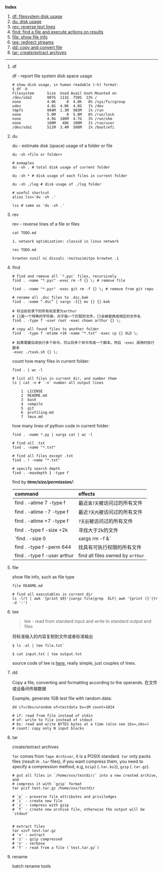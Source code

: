 **Index**

1. [df: filesystem disk usage](#df)
1. [du: disk usage](#du)
1. [rev: reverse text lines](#rev)
1. [find: find a file and execute actions on results](#find)
1. [file: show file info](#file)
1. [tee: redirect streams](#tee)
1. [dd: copy and convert file](#dd)
1. [tar: create/extract archives](#tar)

--------------------

1. <a name="df">df</a>

    df - report file system disk space usage

    ```shell
    # show disk usage, in human readable (-h) format:
    $ df -h
    Filesystem      Size  Used Avail Use% Mounted on
    /dev/sda2       907G  111G  750G  13% /
    none            4.0K     0  4.0K   0% /sys/fs/cgroup
    udev            4.8G  4.0K  4.8G   1% /dev
    tmpfs           984M  1.3M  983M   1% /run
    none            5.0M     0  5.0M   0% /run/lock
    none            4.9G  106M  4.7G   3% /run/shm
    none            100M   48K  100M   1% /run/user
    /dev/sda1       511M  3.4M  508M   1% /boot/efi
    ```

1. <a name="du">du</a>

    du - estimate disk (space) usage of a folder or file

    ```shell
    du -sh <file or folder>

    # exmaples
    du -sh . # total disk usage of current folder

    du -sh * # disk usage of each files in current folder

    du -sh ./log # disk usage of ./log folder

    # useful shortcut
    alias lss='du -sh .'

    lss # same as 'du -sh .'
    ```

1. <a name="rev">rev</a>

    rev - reverse lines of a file or files
    ```shell
    cat TODO.md

    1. network optimization: classid in linux network

    rev TODO.md

    krowten xunil ni dissalc :noitazimitpo krowten .1
    ```

1. <a name="find">find</a>

    ```shell
    # find and remove all `*.pyc` files, recursively
    find . -name "*.pyc" -exec rm -f {} \; # remove file

    find . -name "*.pyc" -exec git rm -f {} \; # remove from git repo

    # rename all .dsc files to .dsc.bak
    find . -name “.dsc” | xargs -I{} mv {} {}.bak

    # 将当前目录下的所有权变更为arthur
    # {}是一个特殊的字符串，对于每一个匹配的文件，{}会被替换成相应的文件名
    find . -type f -user root -exec chown arthur {} \;

    # copy all found files to another folder
    find . -type f -mtime +10 -name "*.txt" -exec cp {} OLD \;

    # 如果需要后续执行多个命令，可以将多个命令写成一个脚本。然后 -exec 调用时执行脚本
    -exec ./task.sh {} \;
    ```

    count how many files in current folder:
    ```shell
    find . | wc -l

    # list all files in current dir, and number them
    ls | cat -n # `-n` number all output lines

        1  LICENSE
        2  README.md
        3  bash
        4  compile
        5  git
        6  profiling.md
        7  tmux.md
    ```

    how many lines of python code in current folder:
    ```shell
    find . -name *.py | xargs cat | wc -l
    ```

    ```shell
    # find all .txt
    find . -name "*.txt"

    # find all files except .txt
    find . ! -name "*.txt"

    # specify search depth
    find . -maxdepth 1 -type f
    ```

    find by ***time/size/permission/***:

    | command | effects |
    | :------ | :------------ |
    | find . -atime 7 -type f | 最近`第7天`被访问过的所有文件 |
    | find . -atime -7 -type f | 最近`7天内`被访问过的所有文件 |
    | find . -atime +7 -type f | `7天前`被访问过的所有文件 |
    | find . -type f -size +2k | 寻找大于2k的文件 |
    | `find . -size 0 | xargs rm -f &` | remove zero size files |
    | find . -type f -perm 644 | 找具有可执行权限的所有文件 |
    | find . -type f -user arthur | find all files owned by `arthur` |



1. file <a name="file"></a>

    show file info, such as file type

    ```shell
    file README.md

    # find all executables in current dir
    ls -lrt | awk '{print $9}'|xargs file|grep  ELF| awk '{print (}'|tr -d ':')
    ```

1. tee <a name="tee"></a>

    > tee - read from standard input and write to standard output and files

    将标准输入的内容复制到文件或者标准输出

    ```shell
    $ ls -al | tee file.txt`

    $ cat input.txt | tee output.txt
    ```

    source code of tee is [here](http://www.opensource.apple.com/source/shell_cmds/shell_cmds-18/tee/tee.c),
    really simple, just couples of lines.

1. <a name="dd">dd</a>

    Copy a file, converting and formatting according to the operands.
    在文件或设备间传输数据

    Example, generate 1GB test file with random data:
    ```shell
    dd if=/dev/urandom of=testdata bs=1M count=1024

    # if: read from file instead of stdin
    # of: write to file instead of stdout
    # bs: read and write BYTES bytes at a time (also see ibs=,obs=)
    # count: copy only N input blocks
    ```

1. <a name="tar">tar</a>

    create/extract archives

    `Tar` comes from `Tape Archiver`, it is a POSIX standard.
    `tar` only packs files (result in `.tar` files), if you want compress them,
    you need to specify a compression method, e.g, `bzip2` (`.tar.bz2`),
    `gzip` (`.tar.gz`).

    ```shell
    # put all files in `/home/xxx/testdir/` into a new created archive, and
    # compress it with `gzip` format
    tar pczf test.tar.gz /home/xxx/testdir

    # `p` - preserve file attributes and priviledges
    # `c` - create new file
    # `z` - compress with gzip
    # `f` - create new archive file, otherwise the output will be `stdout`


    # extract files
    tar xzvf test.tar.gz
    # 'x' - extract
    # 'z' - gzip compressed
    # 'v' - verbose
    # 'f' - read from a file (`test.tar.gz`)
    ```

1. <a name="rename">rename</a>

    batch rename tools
